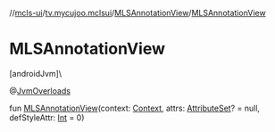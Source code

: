 //[mcls-ui](../../../index.md)/[tv.mycujoo.mclsui](../index.md)/[MLSAnnotationView](index.md)/[MLSAnnotationView](-m-l-s-annotation-view.md)

# MLSAnnotationView

[androidJvm]\

@[JvmOverloads](https://kotlinlang.org/api/latest/jvm/stdlib/kotlin.jvm/-jvm-overloads/index.html)

fun [MLSAnnotationView](-m-l-s-annotation-view.md)(context: [Context](https://developer.android.com/reference/kotlin/android/content/Context.html), attrs: [AttributeSet](https://developer.android.com/reference/kotlin/android/util/AttributeSet.html)? = null, defStyleAttr: [Int](https://kotlinlang.org/api/latest/jvm/stdlib/kotlin/-int/index.html) = 0)
